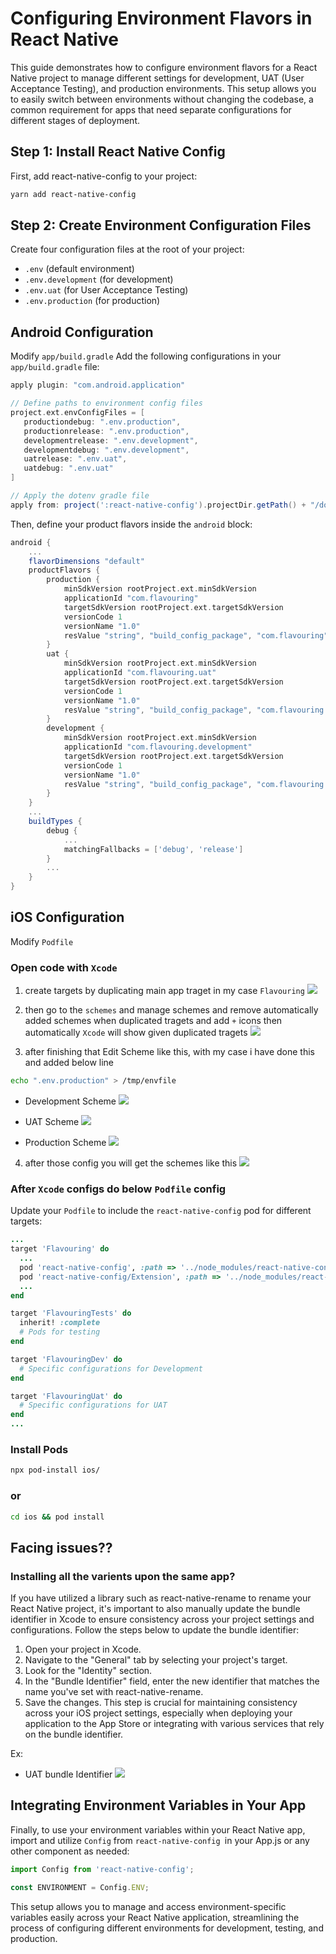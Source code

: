 # Configuring Environment Flavors in React Native

This guide demonstrates how to configure environment flavors for a React Native project to manage different settings for development, UAT (User Acceptance Testing), and production environments. This setup allows you to easily switch between environments without changing the codebase, a common requirement for apps that need separate configurations for different stages of deployment.

## Step 1: Install React Native Config

First, add react-native-config to your project:

```bash
yarn add react-native-config
```

## Step 2: Create Environment Configuration Files
Create four configuration files at the root of your project:

* `.env` (default environment)
* `.env.development` (for development)
* `.env.uat` (for User Acceptance Testing)
* `.env.production` (for production)

## Android Configuration

Modify `app/build.gradle`
Add the following configurations in your `app/build.gradle` file:

```groovy
apply plugin: "com.android.application"

// Define paths to environment config files
project.ext.envConfigFiles = [
   productiondebug: ".env.production",
   productionrelease: ".env.production",
   developmentrelease: ".env.development",
   developmentdebug: ".env.development",
   uatrelease: ".env.uat",
   uatdebug: ".env.uat"
]

// Apply the dotenv gradle file
apply from: project(':react-native-config').projectDir.getPath() + "/dotenv.gradle"

```
Then, define your product flavors inside the `android` block:

```groovy
android {
    ...
    flavorDimensions "default"
    productFlavors {
        production {
            minSdkVersion rootProject.ext.minSdkVersion
            applicationId "com.flavouring"
            targetSdkVersion rootProject.ext.targetSdkVersion
            versionCode 1
            versionName "1.0"
            resValue "string", "build_config_package", "com.flavouring"
        }
        uat {
            minSdkVersion rootProject.ext.minSdkVersion
            applicationId "com.flavouring.uat"
            targetSdkVersion rootProject.ext.targetSdkVersion
            versionCode 1
            versionName "1.0"
            resValue "string", "build_config_package", "com.flavouring.uat"
        }
        development {
            minSdkVersion rootProject.ext.minSdkVersion
            applicationId "com.flavouring.development"
            targetSdkVersion rootProject.ext.targetSdkVersion
            versionCode 1
            versionName "1.0"
            resValue "string", "build_config_package", "com.flavouring.development"
        }
    }
    ...
    buildTypes {
        debug {
            ...
            matchingFallbacks = ['debug', 'release']
        }
        ...
    }
}

```

## iOS Configuration
Modify `Podfile`

### Open code with `Xcode`
1. create targets by duplicating main app traget in my case `Flavouring`
![](/img/targets.png)

2. then go to the `schemes` and manage schemes and remove automatically added schemes when duplicated tragets and add `+` icons then automatically `Xcode` will show given duplicated tragets
![](/img/manage_schemes.png)

3. after finishing that Edit Scheme like this, with my case i have done this and added below line
```bash
echo ".env.production" > /tmp/envfile
```
* Development Scheme
![](/img/pre-action-dev.png)

* UAT Scheme
![](/img/pre-action-uat.png)

* Production Scheme
![](/img/pre-action-production.png)

4. after those config you will get the schemes like this 
![](/img/schemes.png)

### After `Xcode` configs do below `Podfile` config

Update your `Podfile` to include the `react-native-config` pod for different targets:

```ruby
...
target 'Flavouring' do
  ...
  pod 'react-native-config', :path => '../node_modules/react-native-config'
  pod 'react-native-config/Extension', :path => '../node_modules/react-native-config'
  ...
end

target 'FlavouringTests' do
  inherit! :complete
  # Pods for testing
end

target 'FlavouringDev' do
  # Specific configurations for Development
end

target 'FlavouringUat' do
  # Specific configurations for UAT
end
...

```

### Install Pods

```bash
npx pod-install ios/
```
### or 

```bash
cd ios && pod install
```

## Facing issues??

### Installing all the varients upon the same app?

If you have utilized a library such as react-native-rename to rename your React Native project, it's important to also manually update the bundle identifier in Xcode to ensure consistency across your project settings and configurations. Follow the steps below to update the bundle identifier:

1. Open your project in Xcode.
2. Navigate to the "General" tab by selecting your project's target.
3. Look for the "Identity" section.
4. In the "Bundle Identifier" field, enter the new identifier that matches the name you've set with react-native-rename.
5. Save the changes.
This step is crucial for maintaining consistency across your iOS project settings, especially when deploying your application to the App Store or integrating with various services that rely on the bundle identifier.

Ex:
* UAT bundle Identifier
![](/img/bundle_identifier-uat.png)

## Integrating Environment Variables in Your App
Finally, to use your environment variables within your React Native app, import and utilize `Config` from `react-native-config `in your App.js or any other component as needed:

```js
import Config from 'react-native-config';

const ENVIRONMENT = Config.ENV;
```

This setup allows you to manage and access environment-specific variables easily across your React Native application, streamlining the process of configuring different environments for development, testing, and production.